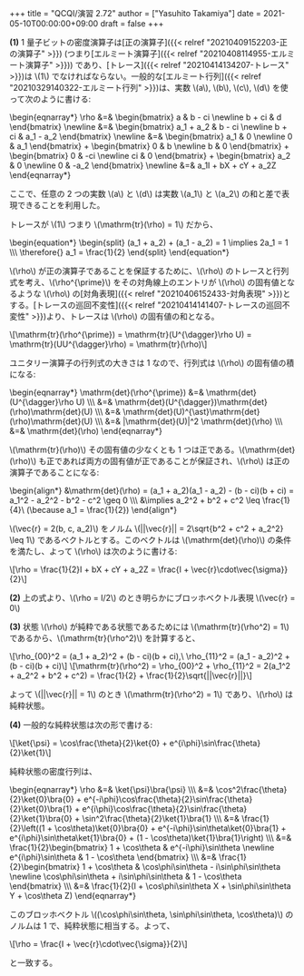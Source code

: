 +++
title = "QCQI/演習 2.72"
author = ["Yasuhito Takamiya"]
date = 2021-05-10T00:00:00+09:00
draft = false
+++

****(1)**** 1 量子ビットの密度演算子は[正の演算子]({{< relref "20210409152203-正の演算子" >}}) (つまり[エルミート演算子]({{< relref "20210408114955-エルミート演算子" >}})) であり、[トレース]({{< relref "20210414134207-トレース" >}})は \\(1\\) でなければならない。一般的な[エルミート行列]({{< relref "20210329140322-エルミート行列" >}})は、実数 \\(a\\), \\(b\\), \\(c\\), \\(d\\) を使って次のように書ける:

\begin{eqnarray\*}
  \rho &=& \begin{bmatrix}
    a & b - ci \newline
    b + ci & d
  \end{bmatrix} \newline
  &=& \begin{bmatrix}
    a\_1 + a\_2 & b - ci \newline
    b + ci & a\_1 - a\_2
  \end{bmatrix} \newline
  &=& \begin{bmatrix}
    a\_1 & 0 \newline
    0 & a\_1
  \end{bmatrix} + \begin{bmatrix}
    0 & b \newline
    b & 0
  \end{bmatrix} + \begin{bmatrix}
    0 & -ci \newline
    ci & 0
  \end{bmatrix} + \begin{bmatrix}
    a\_2 & 0 \newline
    0 & -a\_2
  \end{bmatrix} \newline
  &=& a\_1I + bX + cY + a\_2Z
\end{eqnarray\*}

ここで、任意の 2 つの実数 \\(a\\) と \\(d\\) は実数 \\(a\_1\\) と \\(a\_2\\) の和と差で表現できることを利用した。

トレースが \\(1\\) つまり \\(\mathrm{tr}(\rho) = 1\\) だから、

\begin{equation\*}
  \begin{split}
    (a\_1 + a\_2) + (a\_1 - a\_2) = 1 \implies 2a\_1 = 1 \\\\\\
    \therefore{} a\_1 = \frac{1}{2}
  \end{split}
\end{equation\*}

\\(\rho\\) が正の演算子であることを保証するために、\\(\rho\\) のトレースと行列式を考え、\\(\rho^{\prime}\\) をその対角線上のエントリが \\(\rho\\) の固有値となるような \\(\rho\\) の[対角表現]({{< relref "20210406152433-対角表現" >}})とする。[トレースの巡回不変性]({{< relref "20210414141407-トレースの巡回不変性" >}})より、トレースは \\(\rho\\) の固有値の和となる。

\\[\mathrm{tr}(\rho^{\prime}) = \mathrm{tr}(U^{\dagger}\rho U) = \mathrm{tr}(UU^{\dagger}\rho) = \mathrm{tr}(\rho)\\]

ユニタリー演算子の行列式の大きさは 1 なので、行列式は \\(\rho\\) の固有値の積になる:

\begin{eqnarray\*}
  \mathrm{det}(\rho^{\prime}) &=& \mathrm{det}(U^{\dagger}\rho U) \\\\\\
  &=& \mathrm{det}(U^{\dagger})\mathrm{det}(\rho)\mathrm{det}(U) \\\\\\
  &=& \mathrm{det}(U)^{\ast}\mathrm{det}(\rho)\mathrm{det}(U) \\\\\\
  &=& |\mathrm{det}(U)|^2 \mathrm{det}(\rho) \\\\\\
  &=& \mathrm{det}(\rho)
\end{eqnarray\*}

\\(\mathrm{tr}(\rho)\\) その固有値の少なくとも 1 つは正である。\\(\mathrm{det}(\rho)\\) も正であれば両方の固有値が正であることが保証され、\\(\rho\\) は正の演算子であることになる:

\begin{align\*}
  &\mathrm{det}(\rho) = (a\_1 + a\_2)(a\_1 - a\_2) - (b - ci)(b + ci) = a\_1^2 - a\_2^2 - b^2 - c^2 \geq 0 \\\\\\
  &\implies a\_2^2 + b^2 + c^2 \leq \frac{1}{4}\ (\because a\_1 = \frac{1}{2})
\end{align\*}

\\(\vec{r} = 2(b, c, a\_2)\\) をノルム \\(||\vec{r}|| = 2\sqrt{b^2 + c^2 + a\_2^2} \leq 1\\) であるベクトルとする。このベクトルは \\(\mathrm{det}(\rho)\\) の条件を満たし、よって \\(\rho\\) は次のように書ける:

\\[\rho = \frac{1}{2}I + bX + cY + a\_2Z = \frac{I + \vec{r}\cdot\vec{\sigma}}{2}\\]

****(2)**** 上の式より、\\(\rho = I/2\\) のとき明らかにブロッホベクトル表現 \\(\vec{r} = 0\\)

****(3)**** 状態 \\(\rho\\) が純粋である状態であるためには \\(\mathrm{tr}(\rho^2) = 1\\) であるから、\\(\mathrm{tr}(\rho^2)\\) を計算すると、

\\[\rho\_{00}^2 = (a\_1 + a\_2)^2 + (b - ci)(b + ci),\ \rho\_{11}^2 = (a\_1 - a\_2)^2 + (b - ci)(b + ci)\\]
\\[\mathrm{tr}(\rho^2) = \rho\_{00}^2 + \rho\_{11}^2 = 2(a\_1^2 + a\_2^2 + b^2 + c^2) = \frac{1}{2} + \frac{1}{2}\sqrt{||\vec{r}||}\\]

よって \\(||\vec{r}|| = 1\\) のとき \\(\mathrm{tr}(\rho^2) = 1\\) であり、\\(\rho\\) は純粋状態。

****(4)**** 一般的な純粋状態は次の形で書ける:

\\[\ket{\psi} = \cos\frac{\theta}{2}\ket{0} + e^{i\phi}\sin\frac{\theta}{2}\ket{1}\\]

純粋状態の密度行列は、

\begin{eqnarray\*}
  \rho &=& \ket{\psi}\bra{\psi} \\\\\\
       &=& \cos^2\frac{\theta}{2}\ket{0}\bra{0} + e^{-i\phi}\cos\frac{\theta}{2}\sin\frac{\theta}{2}\ket{0}\bra{1} + e^{i\phi}\cos\frac{\theta}{2}\sin\frac{\theta}{2}\ket{1}\bra{0} + \sin^2\frac{\theta}{2}\ket{1}\bra{1} \\\\\\
       &=& \frac{1}{2}\left((1 + \cos\theta)\ket{0}\bra{0} + e^{-i\phi}\sin\theta\ket{0}\bra{1} + e^{i\phi}\sin\theta\ket{1}\bra{0} + (1 - \cos\theta)\ket{1}\bra{1}\right) \\\\\\
       &=& \frac{1}{2}\begin{bmatrix}
    1 + \cos\theta & e^{-i\phi}\sin\theta \newline
    e^{i\phi}\sin\theta & 1 - \cos\theta
    \end{bmatrix} \\\\\\
       &=& \frac{1}{2}\begin{bmatrix}
    1 + \cos\theta & \cos\phi\sin\theta - i\sin\phi\sin\theta \newline
    \cos\phi\sin\theta + i\sin\phi\sin\theta & 1 - \cos\theta
    \end{bmatrix} \\\\\\
       &=& \frac{1}{2}(I + \cos\phi\sin\theta X + \sin\phi\sin\theta Y + \cos\theta Z)
\end{eqnarray\*}

このブロッホベクトル \\((\cos\phi\sin\theta, \sin\phi\sin\theta, \cos\theta)\\) のノルムは 1 で、純粋状態に相当する。よって、

\\[\rho = \frac{I + \vec{r}\cdot\vec{\sigma}}{2}\\]

と一致する。
